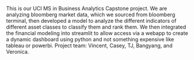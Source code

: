 This is our UCI MS in Business Analytics Capstone project.
We are analyzing bloomberg market data, which we sourced from bloomberg terminal, then developed a model to analyze the different indicators of different asset classes to classify them and rank them.
We then integrated the financial modeling into streamlit to allow access via a webapp to create a dynamic dashboard using python and not something expensive like tableau or powerbi. 
Project team: Vincent, Casey, TJ, Bangyang, and Veronica. 
